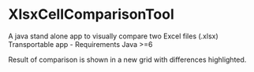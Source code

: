 # XlsxCellComparisonTool
A java stand alone app to visually compare two Excel files (.xlsx)
Transportable app - Requirements Java >=6

Result of comparison is shown in a new grid with differences highlighted.
